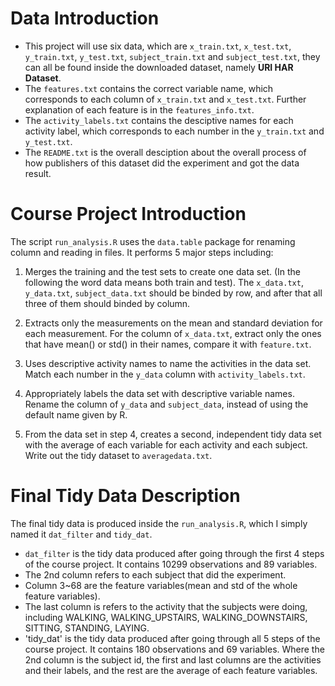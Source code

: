 # Data Introduction
- This project will use six data, which are `x_train.txt`, `x_test.txt`, `y_train.txt`, `y_test.txt`, `subject_train.txt` and `subject_test.txt`, they can all be found inside the downloaded dataset, namely **URI HAR Dataset**.
- The `features.txt` contains the correct variable name, which corresponds to each column of `x_train.txt` and `x_test.txt`. Further explanation of each feature is in the `features_info.txt`. 
- The `activity_labels.txt` contains the desciptive names for each activity label, which corresponds to each number in the `y_train.txt` and `y_test.txt`.
- The `README.txt` is the overall desciption about the overall process of how publishers of this dataset did the experiment and got the data result.


# Course Project Introduction
The script `run_analysis.R` uses the `data.table` package for renaming column and reading in files. It performs 5 major steps including:


1. Merges the training and the test sets to create one data set. (In the following the word data means both train and test).
The `x_data.txt`, `y_data.txt`, `subject_data.txt` should be binded by row, and after that all three of them should binded by column.


2. Extracts only the measurements on the mean and standard deviation for each measurement. 
For the column of `x_data.txt`, extract only the ones that have mean() or std() in their names, compare it with `feature.txt`.


3. Uses descriptive activity names to name the activities in the data set.
Match each number in the `y_data` column with `activity_labels.txt`.


4. Appropriately labels the data set with descriptive variable names. 
Rename the column of `y_data` and `subject_data`, instead of using the default name given by R.


5. From the data set in step 4, creates a second, independent tidy data set with the average of each variable for each activity and each subject.   
Write out the tidy dataset to `averagedata.txt`.

# Final Tidy Data Description
The final tidy data is produced inside the `run_analysis.R`, which I simply named it `dat_filter` and `tidy_dat`. 

- `dat_filter` is the tidy data produced after going through the first 4 steps of the course project. It contains 10299 observations and 89 variables.
- The 2nd column refers to each subject that did the experiment. 
- Column 3~68 are the feature variables(mean and std of the whole feature variables).
- The last column is refers to the activity that the subjects were doing, including WALKING, WALKING_UPSTAIRS, WALKING_DOWNSTAIRS, SITTING, STANDING, LAYING.
- 'tidy_dat' is the tidy data produced after going through all 5 steps of the course project. It contains 180 observations and 69 variables. Where the 2nd column is the subject id, the first and last columns are the activities and their labels, and the rest are the average of each feature variables. 
